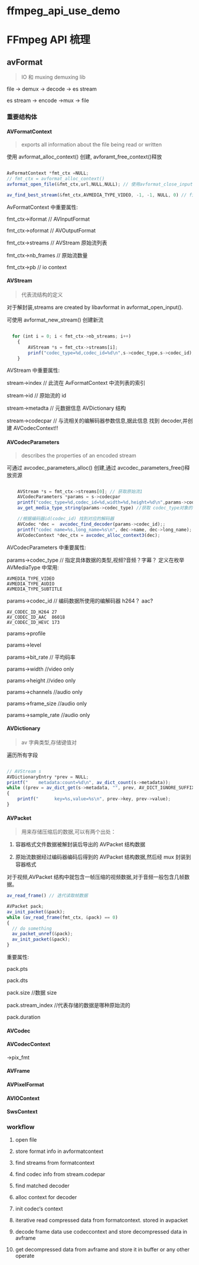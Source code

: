 # ffmpeg_api_use_demo

# FFmpeg API 梳理

## avFormat

> IO 和 muxing demuxing lib

file -> demux -> decode -> es stream

es stream -> encode ->mux -> file

### 重要结构体

#### AVFormatContext

> exports all information about the file being read or written

使用 avformat_alloc_context() 创建, avforamt_free_context()释放

```javascript

AvFormatContext *fmt_ctx =NULL;
// fmt_ctx = avformat_alloc_context()
avformat_open_file(&fmt_ctx,url,NULL,NULL); // 使用avformat_close_input() close

av_find_best_stream(&fmt_ctx,AVMEDIA_TYPE_VIDEO, -1, -1, NULL, 0) // find 指定流

```

AvFormatContext 中重要属性:

fmt_ctx->iformat // AVInputFormat

fmt_ctx->oformat // AVOutputFormat

fmt_ctx->streams // AVStream 原始流列表

fmt_ctx->nb_frames // 原始流数量

fmt_ctx->pb // io context

#### AVStream

> 代表流结构的定义

对于解封装,streams are created by libavformat in avformat_open_input().

可使用 avformat_new_stream() 创建新流

```javascript

  for (int i = 0; i < fmt_ctx->nb_streams; i++)
    {
        AVStream *s = fmt_ctx->streams[i];
        prinf("codec_type=%d,codec_id=%d\n",s->codec_type,s->codec_id);
    }

```

AVStream 中重要属性:

stream->index // 此流在 AvFormatContext 中流列表的索引

stream->id // 原始流的 id

stream->metadta // 元数据信息 AVDictionary 结构

stream->codecpar // 与流相关的编解码器参数信息,据此信息 找到 decoder,并创建 AVCodecContext!!

#### AVCodecParameters

> describes the properties of an encoded stream

可通过 avcodec_parameters_alloc() 创建,通过 avcodec_parameters_free()释放资源

```javascript

    AVStream *s = fmt_ctx->streams[0]; // 获取原始流1
    AVCodecParameters *params = s->codecpar
    printf("codec_type=%d,codec_id=%d,width=%d,height=%d\n",params->codec_type,params->codec_id,params->width,params->height);
    av_get_media_type_string(params->codec_type) //获取 codec_type对象的字符串表示

    //根据编码器id(codec_id) 找到对应的解码器
    AVCodec *dec =  avcodec_find_decoder(params->codec_id);;
    printf("codec name=%s,long_name=%s\n", dec->name, dec->long_name);
    AVCodecContext *dec_ctx = avcodec_alloc_context3(dec);
```

AVCodecParameters 中重要属性:

params->codec_type // 指定具体数据的类型,视频?音频？字幕？ 定义在枚举 AVMediaType 中常用:

```
AVMEDIA_TYPE_VIDEO
AVMEDIA_TYPE_AUDIO
AVMEDIA_TYPE_SUBTITLE

```

params->codec_id // 编码数据所使用的编解码器 h264？ aac?

```
AV_CODEC_ID_H264 27
AV_CODEC_ID_AAC  86018
AV_CODEC_ID_HEVC 173
```

params->profile

params->level

params->bit_rate // 平均码率

params->width //video only

params->height //video only

params->channels //audio only

params->frame_size //audio only

params->sample_rate //audio only

#### AVDictionary

> av 字典类型,存储键值对

遍历所有字段

```javascript

// AVStream s
AVDictionaryEntry *prev = NULL;
printf("    metadata:count=%d\n", av_dict_count(s->metadata));
while ((prev = av_dict_get(s->metadata, "", prev, AV_DICT_IGNORE_SUFFIX)) != NULL)
{
    printf("      key=%s,value=%s\n", prev->key, prev->value);
}
```

#### AVPacket

> 用来存储压缩后的数据,可以有两个出处：

1. 容器格式文件数据被解封装后导出的 AVPacket 结构数据

2. 原始流数据经过编码器编码后得到的 AVPacket 结构数据,然后经 mux 封装到容器格式

对于视频,AVPacket 结构中就包含一帧压缩的视频数据,对于音频一般包含几帧数据。

```javascript
av_read_frame() // 迭代读取帧数据

AVPacket pack;
av_init_packet(&pack);
while (av_read_frame(fmt_ctx, &pack) == 0)
{
  // do something
  av_packet_unref(&pack);
  av_init_packet(&pack);
}

```

重要属性:

pack.pts

pack.dts

pack.size //数据 size

pack.stream_index //代表存储的数据是哪种原始流的

pack.duration

#### AVCodec

#### AVCodecContext

->pix_fmt

#### AVFrame

#### AVPixelFormat

#### AVIOContext

#### SwsContext

### workflow

1. open file

2. store format info in avformatcontext

3. find streams from formatcontext

4. find codec info from stream.codepar

5. find matched decoder

6. alloc context for decoder

7. init codec‘s context

8. iterative read compressed data from formatcontext. stored in avpacket

9. decode frame data use codeccontext and store decompressed data in avframe

10. get decompressed data from avframe and store it in buffer or any other operate
